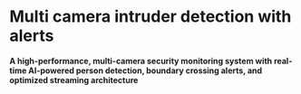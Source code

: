 # Multi camera intruder detection with alerts #

**A high-performance, multi-camera security monitoring system with real-time AI-powered person detection, boundary crossing alerts, and optimized streaming architecture**

